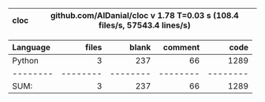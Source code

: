 cloc|github.com/AlDanial/cloc v 1.78  T=0.03 s (108.4 files/s, 57543.4 lines/s)
--- | ---

Language|files|blank|comment|code
:-------|-------:|-------:|-------:|-------:
Python|3|237|66|1289
--------|--------|--------|--------|--------
SUM:|3|237|66|1289
